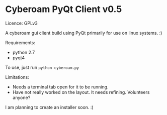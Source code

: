 Cyberoam PyQt Client v0.5
=========================
Licence: GPLv3

A cyberoam gui client build using PyQt primarily for use on linux systems. :)

Requirements:
* python 2.7
* pyqt4

To use, just run `python cyberoam.py`

Limitations:
* Needs a terminal tab open for it to be running.
* Have not really worked on the layout. It needs refining. Volunteers anyone?

I am planning to create an installer soon. :)

